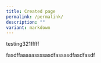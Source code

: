 ```yaml
---
title: Created page
permalink: /permalink/
description: ""
variant: markdown
---
```

<p>testing321fffff</p>fasdffaaaaassssasdfassasdfasdfasdf